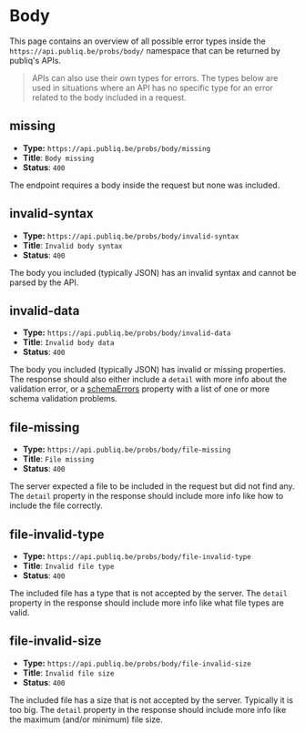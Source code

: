 # Body

This page contains an overview of all possible error types inside the `https://api.publiq.be/probs/body/` namespace that can be returned by publiq's APIs.

> APIs can also use their own types for errors. The types below are used in situations where an API has no specific type for an error related to the body included in a request.

## missing

* **Type:** `https://api.publiq.be/probs/body/missing`
* **Title**: `Body missing`
* **Status**: `400`

The endpoint requires a body inside the request but none was included.

## invalid-syntax

* **Type:** `https://api.publiq.be/probs/body/invalid-syntax`
* **Title**: `Invalid body syntax`
* **Status**: `400`

The body you included (typically JSON) has an invalid syntax and cannot be parsed by the API.

## invalid-data

* **Type:** `https://api.publiq.be/probs/body/invalid-data`
* **Title**: `Invalid body data`
* **Status**: `400`

The body you included (typically JSON) has invalid or missing properties. The response should also either include a `detail` with more info about the validation error, or a [schemaErrors](./format.md#schemaErrors) property with a list of one or more schema validation problems.

## file-missing

* **Type:** `https://api.publiq.be/probs/body/file-missing`
* **Title**: `File missing`
* **Status**: `400`

The server expected a file to be included in the request but did not find any. The `detail` property in the response should include more info like how to include the file correctly.

## file-invalid-type

* **Type:** `https://api.publiq.be/probs/body/file-invalid-type`
* **Title**: `Invalid file type`
* **Status**: `400`

The included file has a type that is not accepted by the server. The `detail` property in the response should include more info like what file types are valid.

## file-invalid-size

* **Type:** `https://api.publiq.be/probs/body/file-invalid-size`
* **Title**: `Invalid file size`
* **Status**: `400`

The included file has a size that is not accepted by the server. Typically it is too big. The `detail` property in the response should include more info like the maximum (and/or minimum) file size.
